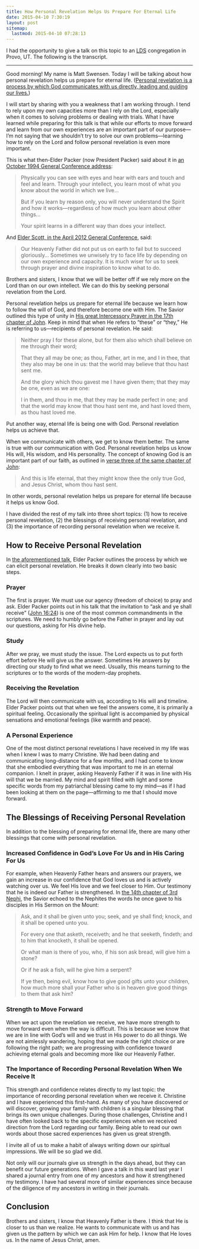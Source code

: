 ```yaml
---
title: How Personal Revelation Helps Us Prepare For Eternal Life
date: 2015-04-10 7:30:19
layout: post
sitemap:
  lastmod: 2015-04-10 07:28:13
---
```


I had the opportunity to give a talk on this topic to an [LDS](https://www.lds.org/?lang=eng) congregation in Provo, UT. The following is the transcript.

---

Good morning! My name is Matt Swensen. Today I will be talking about how personal revelation helps us prepare for eternal life. ([Personal revelation is a process by which God communicates with us directly, leading and guiding our lives.](https://www.lds.org/scriptures/bd/revelation.p2?lang=eng&letter=r))

I will start by sharing with you a weakness that I am working through. I tend to rely upon my own capacities more than I rely on the Lord, especially when it comes to solving problems or dealing with trials. What I have learned while preparing for this talk is that while our efforts to move forward and learn from our own experiences are an important part of our purpose—I’m not saying that we shouldn’t try to solve our own problems—learning how to rely on the Lord and follow personal revelation is even more important.

This is what then-Elder Packer (now President Packer) said about it in [an October 1994 General Conference address](https://www.lds.org/general-conference/1994/10/personal-revelation-the-gift-the-test-and-the-promise?lang=eng):

> Physically you can see with eyes and hear with ears and touch and feel and learn. Through your intellect, you learn most of what you know about the world in which we live…
>
> But if you learn by reason only, you will never understand the Spirit and how it works—regardless of how much you learn about other things…
>
> Your spirit learns in a different way than does your intellect.

And [Elder Scott, in the April 2012 General Conference](https://www.lds.org/general-conference/2012/04/how-to-obtain-revelation-and-inspiration-for-your-personal-life?lang=eng), said:

> Our Heavenly Father did not put us on earth to fail but to succeed gloriously… Sometimes we unwisely try to face life by depending on our own experience and capacity. It is much wiser for us to seek through prayer and divine inspiration to know what to do.

Brothers and sisters, I know that we will be better off if we rely more on the Lord than on our own intellect. We can do this by seeking personal revelation from the Lord.

Personal revelation helps us prepare for eternal life because we learn how to follow the will of God, and therefore become one with Him. The Savior outlined this type of unity in [His great Intercessory Prayer in the 17th chapter of John](https://www.lds.org/scriptures/nt/john/17.20-23?lang=eng). Keep in mind that when He refers to “these” or “they,” He is referring to us—recipients of personal revelation. He said:

> Neither pray I for these alone, but for them also which shall believe on me through their word;
>
> That they all may be one; as thou, Father, art in me, and I in thee, that they also may be one in us: that the world may believe that thou hast sent me.
>
> And the glory which thou gavest me I have given them; that they may be one, even as we are one:
>
> I in them, and thou in me, that they may be made perfect in one; and that the world may know that thou hast sent me, and hast loved them, as thou hast loved me.

Put another way, eternal life is being one with God. Personal revelation helps us achieve that.

When we communicate with others, we get to know them better. The same is true with our communication with God. Personal revelation helps us know His will, His wisdom, and His personality. The concept of knowing God is an important part of our faith, as outlined in [verse three of the same chapter of John](https://www.lds.org/scriptures/nt/john/17.3?lang=eng):

> And this is life eternal, that they might know thee the only true God, and Jesus Christ, whom thou hast sent.

In other words, personal revelation helps us prepare for eternal life because it helps us know God.

I have divided the rest of my talk into three short topics: (1) how to receive personal revelation, (2) the blessings of receiving personal revelation, and (3) the importance of recording personal revelation when we receive it.

## How to Receive Personal Revelation

In [the aforementioned talk](https://www.lds.org/general-conference/1994/10/personal-revelation-the-gift-the-test-and-the-promise?lang=eng), Elder Packer outlines the process by which we can elicit personal revelation. He breaks it down clearly into two basic steps.

### Prayer

The first is prayer. We must use our agency (freedom of choice) to pray and ask. Elder Packer points out in his talk that the invitation to “ask and ye shall receive” ([John 16:24](https://www.lds.org/scriptures/nt/john/16.24?lang=eng)) is one of the most common commandments in the scriptures. We need to humbly go before the Father in prayer and lay out our questions, asking for His divine help.

### Study

After we pray, we must study the issue. The Lord expects us to put forth effort before He will give us the answer. Sometimes He answers by directing our study to find what we need. Usually, this means turning to the scriptures or to the words of the modern-day prophets.

### Receiving the Revelation

The Lord will then communicate with us, according to His will and timeline. Elder Packer points out that when we feel the answers come, it is primarily a spiritual feeling. Occasionally the spiritual light is accompanied by physical sensations and emotional feelings (like warmth and peace).

### A Personal Experience

One of the most distinct personal revelations I have received in my life was when I knew I was to marry Christine. We had been dating and communicating long-distance for a few months, and I had come to know that she embodied everything that was important to me in an eternal companion. I knelt in prayer, asking Heavenly Father if it was in line with His will that we be married. My mind and spirit filled with light and some specific words from my patriarchal blessing came to my mind—as if I had been looking at them on the page—affirming to me that I should move forward.

## The Blessings of Receiving Personal Revelation

In addition to the blessing of preparing for eternal life, there are many other blessings that come with personal revelation.

### Increased Confidence in God’s Love For Us and in His Caring For Us

For example, when Heavenly Father hears and answers our prayers, we gain an increase in our confidence that God loves us and is actively watching over us. We feel His love and we feel closer to Him. Our testimony that he is indeed our Father is strengthened. In [the 14th chapter of 3rd Nephi](https://www.lds.org/scriptures/bofm/3-ne/14.7-11), the Savior echoed to the Nephites the words he once gave to his disciples in His Sermon on the Mount:

> Ask, and it shall be given unto you; seek, and ye shall find; knock, and it shall be opened unto you.
>
> For every one that asketh, receiveth; and he that seeketh, findeth; and to him that knocketh, it shall be opened.
>
> Or what man is there of you, who, if his son ask bread, will give him a stone?
>
> Or if he ask a fish, will he give him a serpent?
>
> If ye then, being evil, know how to give good gifts unto your children, how much more shall your Father who is in heaven give good things to them that ask him?

### Strength to Move Forward

When we act upon the revelation we receive, we have more strength to move forward even when the way is difficult. This is because we know that we are in line with God’s will and we trust in His power to do all things. We are not aimlessly wandering, hoping that we made the right choice or are following the right path; we are progressing with confidence toward achieving eternal goals and becoming more like our Heavenly Father.

### The Importance of Recording Personal Revelation When We Receive It

This strength and confidence relates directly to my last topic: the importance of recording personal revelation when we receive it. Christine and I have experienced this first-hand. As many of you have discovered or will discover, growing your family with children is a singular blessing that brings its own unique challenges. During those challenges, Christine and I have often looked back to the specific experiences when we received direction from the Lord regarding our family. Being able to read our own words about those sacred experiences has given us great strength.

I invite all of us to make a habit of always writing down our spiritual impressions. We will be so glad we did.

Not only will our journals give us strength in the days ahead, but they can benefit our future generations. When I gave a talk in this ward last year I shared a journal entry from one of my ancestors and how it strengthened my testimony. I have had several more of similar experiences since because of the diligence of my ancestors in writing in their journals.

## Conclusion

Brothers and sisters, I know that Heavenly Father is there. I think that He is closer to us than we realize. He wants to communicate with us and has given us the pattern by which we can ask Him for help. I know that He loves us. In the name of Jesus Christ, amen.
